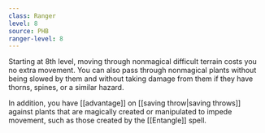 ```yaml
---
class: Ranger
level: 8
source: PHB
ranger-level: 8
---
```


Starting at 8th level, moving through nonmagical difficult terrain costs you no extra movement. You can also pass through nonmagical plants without being slowed by them and without taking damage from them if they have thorns, spines, or a similar hazard.

In addition, you have [[advantage]] on [[saving throw|saving throws]] against plants that are magically created or manipulated to impede movement, such as those created by the [[Entangle]] spell.
